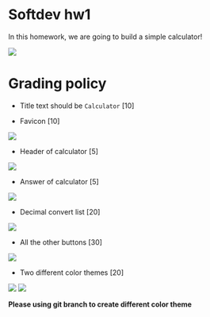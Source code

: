 # Softdev hw1

In this homework, we are going to build a simple calculator!

![](./calculator.png)

# Grading policy

- Title text should be `Calculator` [10]

- Favicon [10]

![](./title_and_favicon.png)

- Header of calculator [5]

![](./header.png)

- Answer of calculator [5]

![](./answer.png)

- Decimal convert list [20]

![](./decimal_convert.png)

- All the other buttons [30]

![](./buttons.png)

- Two different color themes [20]

![](./calculator.png) ![](./inverse.png)

**Please using git branch to create different color theme**

